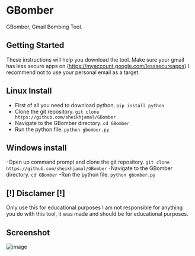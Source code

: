 # GBomber
GBomber, Gmail Bombing Tool.
## Getting Started
These instructions will help you download the tool.
Make sure your gmail has less secure apps on (https://myaccount.google.com/lesssecureapps)
I recommend not to use your personal email as a target.
## Linux Install
- First of all you need to download python.
```pip install python```
- Clone the git repository.
 ```git clone https://github.com/sheikhjamal/GBomber```
 - Navigate to the GBomber directory.
```cd GBomber```
- Run the python file.
```python gbomber.py```
## Windows install
-Open up command prompt and clone the git repository.
 ```git clone https://github.com/sheikhjamal/GBomber```
 -Navigate to the GBomber directory.
 ```cd GBomber```
 -Run the python file.
 ```python gbomber.py```
## [!] Disclamer [!]
 Only use this for educational purposes I am not responsible for anything you do with this tool, it was made and should be for educational purposes.
## Screenshot
![image](https://user-images.githubusercontent.com/77934521/105639776-28a06f00-5e8b-11eb-8a41-c9ebfbb84ebd.png)

